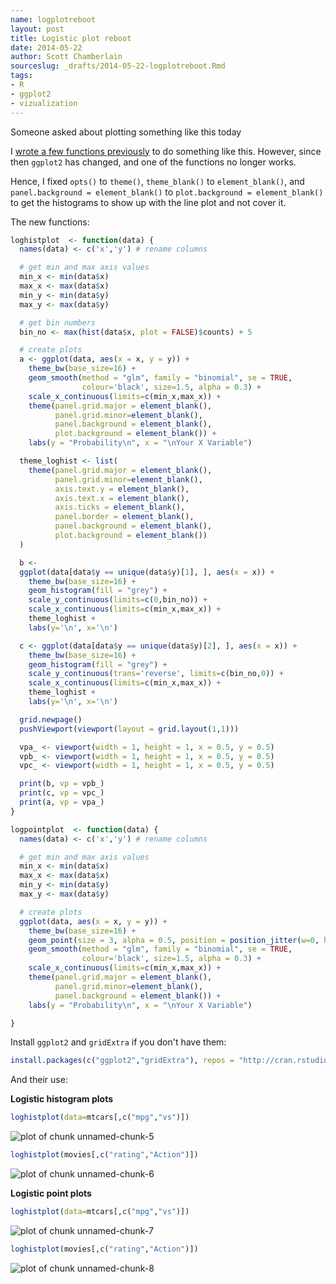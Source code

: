 ```yaml
---
name: logplotreboot
layout: post
title: Logistic plot reboot
date: 2014-05-22
author: Scott Chamberlain
sourceslug: _drafts/2014-05-22-logplotreboot.Rmd
tags:
- R
- ggplot2
- vizualization
---
```





Someone asked about plotting something like this today

I [wrote a few functions previously](/posts/2012-01-10-logistic-regression-barplot-fig/) to do something like this. However, since then `ggplot2` has changed, and one of the functions no longer works.

Hence, I fixed `opts()` to `theme()`, `theme_blank()` to `element_blank()`, and `panel.background = element_blank()` to `plot.background = element_blank()` to get the histograms to show up with the line plot and not cover it.

The new functions:


```r
loghistplot  <- function(data) {
  names(data) <- c('x','y') # rename columns

  # get min and max axis values
  min_x <- min(data$x)
  max_x <- max(data$x)
  min_y <- min(data$y)
  max_y <- max(data$y)

  # get bin numbers
  bin_no <- max(hist(data$x, plot = FALSE)$counts) + 5

  # create plots
  a <- ggplot(data, aes(x = x, y = y)) +
    theme_bw(base_size=16) +
    geom_smooth(method = "glm", family = "binomial", se = TRUE,
                colour='black', size=1.5, alpha = 0.3) +
    scale_x_continuous(limits=c(min_x,max_x)) +
    theme(panel.grid.major = element_blank(),
          panel.grid.minor=element_blank(),
          panel.background = element_blank(),
          plot.background = element_blank()) +
    labs(y = "Probability\n", x = "\nYour X Variable")

  theme_loghist <- list(
    theme(panel.grid.major = element_blank(),
          panel.grid.minor=element_blank(),
          axis.text.y = element_blank(),
          axis.text.x = element_blank(),
          axis.ticks = element_blank(),
          panel.border = element_blank(),
          panel.background = element_blank(),
          plot.background = element_blank())
  )

  b <-
  ggplot(data[data$y == unique(data$y)[1], ], aes(x = x)) +
    theme_bw(base_size=16) +
    geom_histogram(fill = "grey") +
    scale_y_continuous(limits=c(0,bin_no)) +
    scale_x_continuous(limits=c(min_x,max_x)) +
    theme_loghist +
    labs(y='\n', x='\n')

  c <- ggplot(data[data$y == unique(data$y)[2], ], aes(x = x)) +
    theme_bw(base_size=16) +
    geom_histogram(fill = "grey") +
    scale_y_continuous(trans='reverse', limits=c(bin_no,0)) +
    scale_x_continuous(limits=c(min_x,max_x)) +
    theme_loghist +
    labs(y='\n', x='\n')

  grid.newpage()
  pushViewport(viewport(layout = grid.layout(1,1)))

  vpa_ <- viewport(width = 1, height = 1, x = 0.5, y = 0.5)
  vpb_ <- viewport(width = 1, height = 1, x = 0.5, y = 0.5)
  vpc_ <- viewport(width = 1, height = 1, x = 0.5, y = 0.5)

  print(b, vp = vpb_)
  print(c, vp = vpc_)
  print(a, vp = vpa_)
}
```


```r
logpointplot  <- function(data) {
  names(data) <- c('x','y') # rename columns

  # get min and max axis values
  min_x <- min(data$x)
  max_x <- max(data$x)
  min_y <- min(data$y)
  max_y <- max(data$y)

  # create plots
  ggplot(data, aes(x = x, y = y)) +
    theme_bw(base_size=16) +
    geom_point(size = 3, alpha = 0.5, position = position_jitter(w=0, h=0.02)) +
    geom_smooth(method = "glm", family = "binomial", se = TRUE,
                colour='black', size=1.5, alpha = 0.3) +
    scale_x_continuous(limits=c(min_x,max_x)) +
    theme(panel.grid.major = element_blank(),
          panel.grid.minor=element_blank(),
          panel.background = element_blank()) +
    labs(y = "Probability\n", x = "\nYour X Variable")

}
```

Install `ggplot2` and `gridExtra` if you don't have them:


```r
install.packages(c("ggplot2","gridExtra"), repos = "http://cran.rstudio.com")
```

And their use:

__Logistic histogram plots__


```r
loghistplot(data=mtcars[,c("mpg","vs")])
```

![plot of chunk unnamed-chunk-5](/2014-05-22-logplotreboot/unnamed-chunk-5.png)


```r
loghistplot(movies[,c("rating","Action")])
```

![plot of chunk unnamed-chunk-6](/2014-05-22-logplotreboot/unnamed-chunk-6.png)


__Logistic point plots__


```r
loghistplot(data=mtcars[,c("mpg","vs")])
```

![plot of chunk unnamed-chunk-7](/2014-05-22-logplotreboot/unnamed-chunk-7.png)


```r
loghistplot(movies[,c("rating","Action")])
```

![plot of chunk unnamed-chunk-8](/2014-05-22-logplotreboot/unnamed-chunk-8.png)

